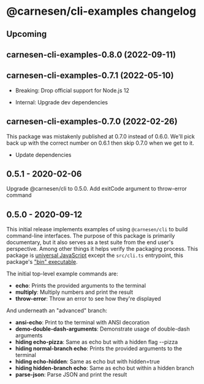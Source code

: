 # **@carnesen/cli-examples** changelog

## Upcoming

## carnesen-cli-examples-0.8.0 (2022-09-11)



## carnesen-cli-examples-0.7.1 (2022-05-10)

- Breaking: Drop official support for Node.js 12

- Internal: Upgrade dev dependencies

## carnesen-cli-examples-0.7.0 (2022-02-26)

This package was mistakenly published at 0.7.0 instead of 0.6.0. We'll pick back up with the correct number on 0.6.1 then skip 0.7.0 when we get to it.

- Update dependencies

## 0.5.1 - 2020-02-06

Upgrade @carnesen/cli to 0.5.0. Add exitCode argument to throw-error command

## 0.5.0 - 2020-09-12

This initial release implements examples of using `@carnesen/cli` to build command-line interfaces. The purpose of this package is primarily documentary, but it also serves as a test suite from the end user's perspective. Among other things it helps verify the packaging process. This package is [universal JavaScript](https://en.wikipedia.org/wiki/Universal_JavaScript) except the `src/cli.ts` entrypoint, this package's ["bin" executable](https://docs.npmjs.com/files/package.json#bin).

The initial top-level example commands are:
- **echo**: Prints the provided arguments to the terminal
- **multiply**: Multiply numbers and print the result
- **throw-error**: Throw an error to see how they're displayed

And underneath an "advanced" branch:
- **ansi-echo**: Print to the terminal with ANSI decoration
- **demo-double-dash-arguments**: Demonstrate usage of double-dash arguments
- **hiding echo-pizza**: Same as echo but with a hidden flag --pizza
- **hiding normal-branch echo**: Prints the provided arguments to the terminal
- **hiding echo-hidden**: Same as echo but with hidden=true
- **hiding hidden-branch echo**: Same as echo but within a hidden branch
- **parse-json**: Parse JSON and print the result
